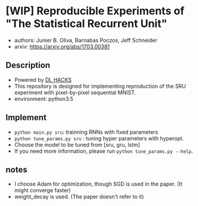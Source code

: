 # [WIP] Reproducible Experiments of "The Statistical Recurrent Unit"

- authors: Junier B. Oliva, Barnabas Poczos, Jeff Schneider
- arxiv: https://arxiv.org/abs/1703.00381


## Description

- Powered by [DL HACKS](http://deeplearning.jp/hacks/)
- This repository is designed for implementing reproduction of the SRU experiment with pixel-by-pixel sequential MNIST.
- environment: python3.5


## Implement

- `python main.py sru`: trainning RNNs with fixed parameters
- `python tune_params.py sru` : tuning hyper parameters with hyperopt.
- Choose the model to be tuned from [sru, gru, lstm]
- If you need more information, please run `python tune_params.py --help`.


## notes

- I choose Adam for optimization, though SGD is used in the paper. (It might converge faster)
- weight_decay is used. (The paper doesn't refer to it)
